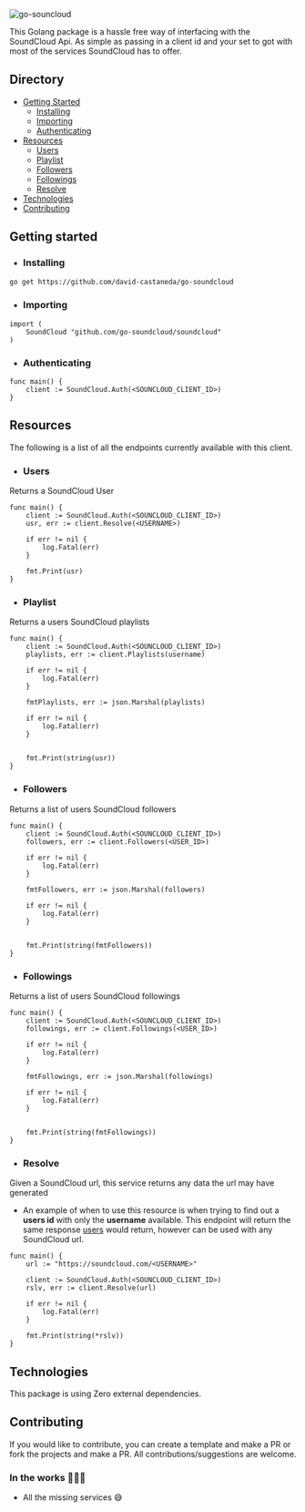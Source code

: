 ![go-souncloud](https://user-images.githubusercontent.com/21694364/61419517-93eba700-a8cc-11e9-8cd0-c379bd5a7129.png)

This Golang package is a hassle free way of interfacing with the SoundCloud Api. As simple as passing in a client id and your set to got with most of the services SoundCloud has to offer.

## Directory
- [Getting Started](#getting-started)
	- [Installing](#installing)
	- [Importing](#importing)
	- [Authenticating](#authenticating)
- [Resources](#resources)
	- [Users](#users)
	- [Playlist](#playlist)
	- [Followers](#followers)
	- [Followings](#followings)
	- [Resolve](#resolve)
- [Technologies](#technologies)
- [Contributing](#contributing)

## Getting started
- ### Installing 
```bash
go get https://github.com/david-castaneda/go-soundcloud
```
- ### Importing
```golang
import (
	SoundCloud "github.com/go-soundcloud/soundcloud"
)
```
- ### Authenticating
```golang
func main() {
	client := SoundCloud.Auth(<SOUNCLOUD_CLIENT_ID>)
}

```

## Resources
The following is a list of all the endpoints currently available with this client.

- ### Users
Returns a SoundCloud User
```golang
func main() {
	client := SoundCloud.Auth(<SOUNCLOUD_CLIENT_ID>)
	usr, err := client.Resolve(<USERNAME>)

	if err != nil {
		log.Fatal(err)
	}

	fmt.Print(usr)
}
```

- ### Playlist
Returns a users SoundCloud playlists
```golang
func main() {
	client := SoundCloud.Auth(<SOUNCLOUD_CLIENT_ID>)
	playlists, err := client.Playlists(username)

	if err != nil {
		log.Fatal(err)
	}
	
	fmtPlaylists, err := json.Marshal(playlists)
	
	if err != nil {
		log.Fatal(err)
	}
	

	fmt.Print(string(usr))
}
```

- ### Followers
Returns a list of users SoundCloud followers
```golang
func main() {
	client := SoundCloud.Auth(<SOUNCLOUD_CLIENT_ID>)
	followers, err := client.Followers(<USER_ID>)

	if err != nil {
		log.Fatal(err)
	}
	
	fmtFollowers, err := json.Marshal(followers)
	
	if err != nil {
		log.Fatal(err)
	}
	

	fmt.Print(string(fmtFollowers))
}
```

- ### Followings
Returns a list of users SoundCloud followings
```golang
func main() {
	client := SoundCloud.Auth(<SOUNCLOUD_CLIENT_ID>)
	followings, err := client.Followings(<USER_ID>)

	if err != nil {
		log.Fatal(err)
	}
	
	fmtFollowings, err := json.Marshal(followings)
	
	if err != nil {
		log.Fatal(err)
	}
	

	fmt.Print(string(fmtFollowings))
}
```

- ### Resolve
Given a SoundCloud url, this service returns any data the url may have generated
- An example of when to use this resource is when trying to find out a **users id** with only the **username** available. This endpoint will return the same response [users](#users) would return, however can be used with any SoundCloud url.
```golang
func main() {
	url := "https://soundcloud.com/<USERNAME>"

	client := SoundCloud.Auth(<SOUNCLOUD_CLIENT_ID>)
	rslv, err := client.Resolve(url)

	if err != nil {
		log.Fatal(err)
	}
	
	fmt.Print(string(*rslv))
}
```

## Technologies
This package is using Zero external dependencies.

## Contributing
If you would like to contribute, you can create a template and make a PR or fork the projects and make a PR. All contributions/suggestions are welcome.

### In the works 👨🏻‍💻
- All the missing services 😅
